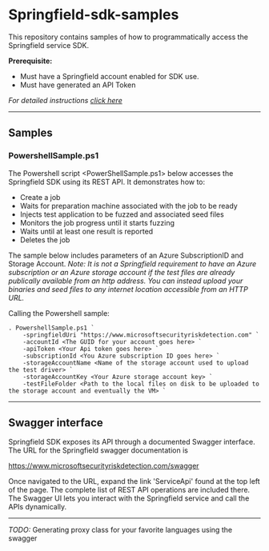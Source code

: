 # Springfield-sdk-samples

This repository contains samples of how to programmatically access the Springfield service SDK.

**Prerequisite:**
- Must have a Springfield account enabled for SDK use.
- Must have generated an API Token

*For detailed instructions [click here](https://github.com/Microsoft/springfield-sdk-samples/wiki/Prerequisites)*

---
## Samples

### PowershellSample.ps1

The Powershell script <PowerShellSample.ps1> below accesses the Springfield SDK using its REST API.
It demonstrates how to:
  - Create a job
  - Waits for preparation machine associated with the job to be ready
  - Injects test application to be fuzzed and associated seed files
  - Monitors the job progress until it starts fuzzing
  - Waits until at least one result is reported
  - Deletes the job

The sample below includes parameters of an Azure SubscriptionID and Storage Account.  *Note:  It is not a Springfield requirement to have an Azure subscription or an Azure storage account if the test files are already publically available from an http address.  You can instead upload your binaries and seed files to any internet location accessible from an HTTP URL.*

Calling the Powershell sample:

    . PowershellSample.ps1 `
        -springfieldUri "https://www.microsoftsecurityriskdetection.com" `
        -accountId <The GUID for your account goes here> `
        -apiToken <Your Api token goes here> `
        -subscriptionId <You Azure subscription ID goes here> `
        -storageAccountName <Name of the storage account used to upload the test driver> `
        -storageAccountKey <Your Azure storage account key> `
        -testFileFolder <Path to the local files on disk to be uploaded to the storage account and eventually the VM> `
---

## Swagger interface

Springfield SDK exposes its API through a documented Swagger interface. The URL for the Springfield swagger documentation is

https://www.microsoftsecurityriskdetection.com/swagger

Once navigated to the URL, expand the link 'ServiceApi' found at the top left of the page. The complete list of REST API operations are included there.  The Swagger UI lets you interact with the Springfield service and call the APIs dynamically.

---

*TODO:* Generating proxy class for your favorite languages using the swagger

